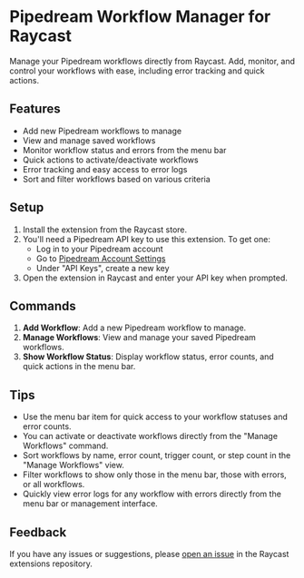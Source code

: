 # Pipedream Workflow Manager for Raycast

Manage your Pipedream workflows directly from Raycast. Add, monitor, and control your workflows with ease, including error tracking and quick actions.

## Features

- Add new Pipedream workflows to manage
- View and manage saved workflows
- Monitor workflow status and errors from the menu bar
- Quick actions to activate/deactivate workflows
- Error tracking and easy access to error logs
- Sort and filter workflows based on various criteria

## Setup

1. Install the extension from the Raycast store.
2. You'll need a Pipedream API key to use this extension. To get one:
   - Log in to your Pipedream account
   - Go to [Pipedream Account Settings](https://pipedream.com/settings/account)
   - Under "API Keys", create a new key
3. Open the extension in Raycast and enter your API key when prompted.

## Commands

1. **Add Workflow**: Add a new Pipedream workflow to manage.
2. **Manage Workflows**: View and manage your saved Pipedream workflows.
3. **Show Workflow Status**: Display workflow status, error counts, and quick actions in the menu bar.

## Tips

- Use the menu bar item for quick access to your workflow statuses and error counts.
- You can activate or deactivate workflows directly from the "Manage Workflows" command.
- Sort workflows by name, error count, trigger count, or step count in the "Manage Workflows" view.
- Filter workflows to show only those in the menu bar, those with errors, or all workflows.
- Quickly view error logs for any workflow with errors directly from the menu bar or management interface.

## Feedback

If you have any issues or suggestions, please [open an issue](https://github.com/raycast/extensions/issues) in the Raycast extensions repository.
